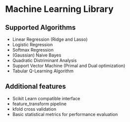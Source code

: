 # Machine Learning Library

## Supported Algorithms
- Linear Regression (Ridge and Lasso)
- Logistic Regression
- Softmax Regression
- (Gaussian) Naive Bayes
- Quadratic Distriminant Analysis
- Support Vector Machine (Primal and Dual optimization)
- Tabular Q-Learning Algorithm

## Additional features
- Scikit Learn compatible interface
- feature_transform pipeline
- kfold cross validation
- Basic statistical metrics for performance evaluation
